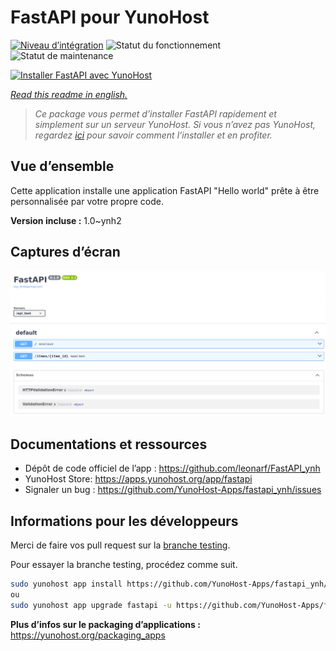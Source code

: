 <!--
N.B.: This README was automatically generated by https://github.com/YunoHost/apps/tree/master/tools/readme_generator
It shall NOT be edited by hand.
-->

# FastAPI pour YunoHost

[![Niveau d’intégration](https://dash.yunohost.org/integration/fastapi.svg)](https://dash.yunohost.org/appci/app/fastapi) ![Statut du fonctionnement](https://ci-apps.yunohost.org/ci/badges/fastapi.status.svg) ![Statut de maintenance](https://ci-apps.yunohost.org/ci/badges/fastapi.maintain.svg)

[![Installer FastAPI avec YunoHost](https://install-app.yunohost.org/install-with-yunohost.svg)](https://install-app.yunohost.org/?app=fastapi)

*[Read this readme in english.](./README.md)*

> *Ce package vous permet d’installer FastAPI rapidement et simplement sur un serveur YunoHost.
Si vous n’avez pas YunoHost, regardez [ici](https://yunohost.org/#/install) pour savoir comment l’installer et en profiter.*

## Vue d’ensemble

Cette application installe une application FastAPI "Hello world" prête à être personnalisée par votre propre code.

**Version incluse :** 1.0~ynh2

## Captures d’écran

![Capture d’écran de FastAPI](./doc/screenshots/screenshot.png)

## Documentations et ressources

* Dépôt de code officiel de l’app : <https://github.com/leonarf/FastAPI_ynh>
* YunoHost Store: <https://apps.yunohost.org/app/fastapi>
* Signaler un bug : <https://github.com/YunoHost-Apps/fastapi_ynh/issues>

## Informations pour les développeurs

Merci de faire vos pull request sur la [branche testing](https://github.com/YunoHost-Apps/fastapi_ynh/tree/testing).

Pour essayer la branche testing, procédez comme suit.

``` bash
sudo yunohost app install https://github.com/YunoHost-Apps/fastapi_ynh/tree/testing --debug
ou
sudo yunohost app upgrade fastapi -u https://github.com/YunoHost-Apps/fastapi_ynh/tree/testing --debug
```

**Plus d’infos sur le packaging d’applications :** <https://yunohost.org/packaging_apps>